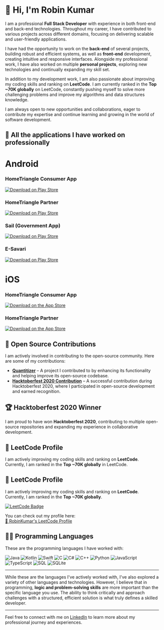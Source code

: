 # 👋 Hi, I'm Robin Kumar

I am a professional **Full Stack Developer** with experience in both front-end and back-end technologies. Throughout my career, I have contributed to various projects across different domains, focusing on delivering scalable and user-friendly applications.

I have had the opportunity to work on the **back-end** of several projects, building robust and efficient systems, as well as **front-end** development, creating intuitive and responsive interfaces. Alongside my professional work, I have also worked on multiple **personal projects**, exploring new technologies and continually expanding my skill set.

In addition to my development work, I am also passionate about improving my coding skills and ranking on **LeetCode**. I am currently ranked in the **Top ~70K globally** on LeetCode, constantly pushing myself to solve more challenging problems and improve my algorithms and data structures knowledge.

I am always open to new opportunities and collaborations, eager to contribute my expertise and continue learning and growing in the world of software development.


## 📲 All the applications I have worked on professionally

# Android

### HomeTriangle Consumer App
[![Download on Play Store](https://img.shields.io/badge/Download%20HomeTriangle%20Consumer%20App-Play%20Store-green?style=for-the-badge&logo=google-play)](https://play.google.com/store/apps/details?id=com.hometriangle.consumer&hl=en)

### HomeTriangle Partner
[![Download on Play Store](https://img.shields.io/badge/Download%20HomeTriangle%20Lead%20Manager-Play%20Store-green?style=for-the-badge&logo=google-play)](https://play.google.com/store/apps/details?id=com.hometriangle.app.leadm&hl=en)

### Sail (Government App)
[![Download on Play Store](https://img.shields.io/badge/Download%20Sail%20Rourkela-Play%20Store-green?style=for-the-badge&logo=google-play)](https://play.google.com/store/apps/details?id=com.mantratec.sailrourkela&hl=en)

### E-Savari
[![Download on Play Store](https://img.shields.io/badge/Download%20E-Savari%20on%20Play%20Store-green?style=for-the-badge&logo=google-play)](https://play.google.com/store/apps/details?id=com.dkglabs.e_savari&hl=en)

# iOS

### HomeTriangle Consumer App
[![Download on the App Store](https://img.shields.io/badge/Download%20HomeTriangle%20Consumer%20App-App%20Store-blue?style=for-the-badge&logo=apple)](https://apps.apple.com/in/app/hometriangle/id6444316720)

### HomeTriangle Partner
[![Download on the App Store](https://img.shields.io/badge/Download%20HomeTriangle%20Partner-App%20Store-blue?style=for-the-badge&logo=apple)](https://apps.apple.com/in/app/home-triangle-partners/id6444804689)

## 🌟 Open Source Contributions

I am actively involved in contributing to the open-source community. Here are some of my contributions:

- **[Quantitizer](https://github.com/kojofosu/Quantitizer)** – A project I contributed to by enhancing its functionality and helping improve its open-source codebase.
- **[Hacktoberfest 2020 Contribution](https://github.com/RobinKumar5986/Hacktober/pull/1)** – A successful contribution during Hacktoberfest 2020, where I participated in open-source development and earned recognition.

## 🏆 Hacktoberfest 2020 Winner
I am proud to have won **Hacktoberfest 2020**, contributing to multiple open-source repositories and expanding my experience in collaborative development.

## 🌟 LeetCode Profile

I am actively improving my coding skills and ranking on **LeetCode**. Currently, I am ranked in the **Top ~70K globally** in LeetCode.
## 🌟 LeetCode Profile

I am actively improving my coding skills and ranking on **LeetCode**. Currently, I am ranked in the **Top ~70K globally**.

[![LeetCode Badge](https://img.shields.io/badge/LeetCode-Top%2070K-green?style=flat)](https://leetcode.com/u/RobinKumar_leetcode/)

You can check out my profile here:  
[🔗 RobinKumar's LeetCode Profile](https://leetcode.com/u/RobinKumar_leetcode/)


## 🧑‍💻 Programming Languages

These are the programming languages I have worked with:

![Java](https://img.shields.io/badge/Java-F8B800?style=flat-square&logo=java&logoColor=white)
![Kotlin](https://img.shields.io/badge/Kotlin-7F52FF?style=flat-square&logo=kotlin&logoColor=white)
![Swift](https://img.shields.io/badge/Swift-F05138?style=flat-square&logo=swift&logoColor=white)
![C](https://img.shields.io/badge/C-A8B9CC?style=flat-square&logo=c&logoColor=white)
![C#](https://img.shields.io/badge/C%23-239120?style=flat-square&logo=csharp&logoColor=white)
![C++](https://img.shields.io/badge/C%2B%2B-00599C?style=flat-square&logo=cplusplus&logoColor=white)
![Python](https://img.shields.io/badge/Python-3776AB?style=flat-square&logo=python&logoColor=white)
![JavaScript](https://img.shields.io/badge/JavaScript-F7DF1E?style=flat-square&logo=javascript&logoColor=white)
![TypeScript](https://img.shields.io/badge/TypeScript-3178C6?style=flat-square&logo=typescript&logoColor=white)
![SQL](https://img.shields.io/badge/SQL-4479A1?style=flat-square&logo=postgresql&logoColor=white)
![SQLite](https://img.shields.io/badge/SQLite-003B57?style=flat-square&logo=sqlite&logoColor=white)

---

While these are the languages I've actively worked with, I've also explored a variety of other languages and technologies. However, I believe that in programming, **logic and problem-solving skills** are more important than the specific language you use. The ability to think critically and approach challenges with a structured, efficient solution is what truly defines a skilled developer.

---

Feel free to connect with me on [LinkedIn](https://www.linkedin.com/in/robin-kumar-67ba361b9/) to learn more about my professional journey and experiences.

